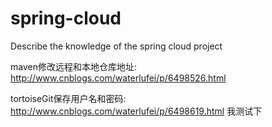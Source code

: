 # spring-cloud
Describe the knowledge of the spring cloud project

maven修改远程和本地仓库地址:
http://www.cnblogs.com/waterlufei/p/6498526.html

tortoiseGit保存用户名和密码:
http://www.cnblogs.com/waterlufei/p/6498619.html
我测试下